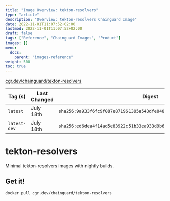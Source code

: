 ```yaml
---
title: "Image Overview: tekton-resolvers"
type: "article"
description: "Overview: tekton-resolvers Chainguard Image"
date: 2022-11-01T11:07:52+02:00
lastmod: 2022-11-01T11:07:52+02:00
draft: false
tags: ["Reference", "Chainguard Images", "Product"]
images: []
menu:
  docs:
    parent: "images-reference"
weight: 500
toc: true
---
```


[cgr.dev/chainguard/tekton-resolvers](https://github.com/chainguard-images/images/tree/main/images/tekton-resolvers)

| Tag (s)       | Last Changed | Digest                                                                    |
|---------------|--------------|---------------------------------------------------------------------------|
|  `latest`     | July 18th    | `sha256:9a933f6fc9f087e871961395a543dfe040517d846340764d6d2ffb5f16b2afa0` |
|  `latest-dev` | July 18th    | `sha256:ed6dea4f14ad5e83922c51b33ea933d9b644f735344f563b6a4ba9441c62f153` |

# tekton-resolvers

Minimal tekton-resolvers images with nightly builds.

## Get it!

```shell
docker pull cgr.dev/chainguard/tekton-resolvers
```
